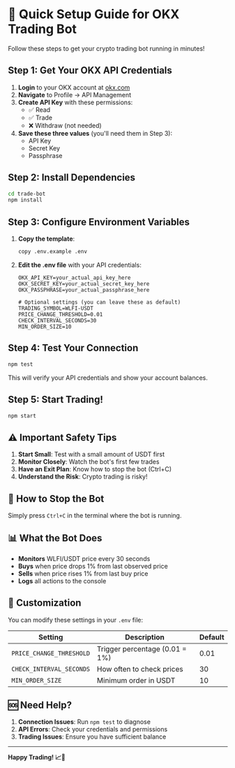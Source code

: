# 🚀 Quick Setup Guide for OKX Trading Bot

Follow these steps to get your crypto trading bot running in minutes!

## Step 1: Get Your OKX API Credentials

1. **Login** to your OKX account at [okx.com](https://www.okx.com)
2. **Navigate** to Profile → API Management
3. **Create API Key** with these permissions:
   - ✅ Read
   - ✅ Trade
   - ❌ Withdraw (not needed)
4. **Save these three values** (you'll need them in Step 3):
   - API Key
   - Secret Key
   - Passphrase

## Step 2: Install Dependencies

```bash
cd trade-bot
npm install
```

## Step 3: Configure Environment Variables

1. **Copy the template**:
   ```bash
   copy .env.example .env
   ```

2. **Edit the .env file** with your API credentials:
   ```env
   OKX_API_KEY=your_actual_api_key_here
   OKX_SECRET_KEY=your_actual_secret_key_here
   OKX_PASSPHRASE=your_actual_passphrase_here
   
   # Optional settings (you can leave these as default)
   TRADING_SYMBOL=WLFI-USDT
   PRICE_CHANGE_THRESHOLD=0.01
   CHECK_INTERVAL_SECONDS=30
   MIN_ORDER_SIZE=10
   ```

## Step 4: Test Your Connection

```bash
npm test
```

This will verify your API credentials and show your account balances.

## Step 5: Start Trading!

```bash
npm start
```

## ⚠️ Important Safety Tips

1. **Start Small**: Test with a small amount of USDT first
2. **Monitor Closely**: Watch the bot's first few trades
3. **Have an Exit Plan**: Know how to stop the bot (Ctrl+C)
4. **Understand the Risk**: Crypto trading is risky!

## 🛑 How to Stop the Bot

Simply press `Ctrl+C` in the terminal where the bot is running.

## 📊 What the Bot Does

- **Monitors** WLFI/USDT price every 30 seconds
- **Buys** when price drops 1% from last observed price
- **Sells** when price rises 1% from last buy price
- **Logs** all actions to the console

## 🔧 Customization

You can modify these settings in your `.env` file:

| Setting | Description | Default |
|---------|-------------|---------|
| `PRICE_CHANGE_THRESHOLD` | Trigger percentage (0.01 = 1%) | 0.01 |
| `CHECK_INTERVAL_SECONDS` | How often to check prices | 30 |
| `MIN_ORDER_SIZE` | Minimum order in USDT | 10 |

## 🆘 Need Help?

1. **Connection Issues**: Run `npm test` to diagnose
2. **API Errors**: Check your credentials and permissions
3. **Trading Issues**: Ensure you have sufficient balance

---

**Happy Trading! 📈🚀**
